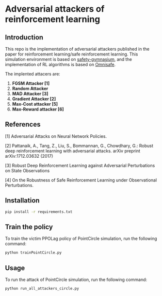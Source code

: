 # Adversarial attackers of reinforcement learning 


## Introduction
This repo is the implementation of adversarial attackers published in the paper for reinforcement learning/safe reinforcement learning.
This simulation environment is based on [safety-gymnasium](safety-gymnasium.readthedocs.io/en/latest/), and the implementation of RL algorithms is based on [Omnisafe](https://www.omnisafe.ai/en/latest/).

The implented attacers are:

1. **FGSM Attacker [1]**
2. **Random Attacker**
3. **MAD Attacker [3]**
4. **Gradient Attacker [2]**
5. **Max-Cost attacker [5]**
6. **Max-Reward attacker [6]**



## References
[1] Adversarial Attacks on Neural Network Policies.

[2] Pattanaik, A., Tang, Z., Liu, S., Bommannan, G., Chowdhary, G.: Robust deep reinforcement learning with adversarial attacks. arXiv preprint arXiv:1712.03632 (2017)

[3] Robust Deep Reinforcement Learning against  Adversarial Perturbations on State Observations

[4] On the Robustness of Safe Reinforcement Learning under Observational Perturbations.


## Installation
```bash
pip install -r requirements.txt
```

## Train the policy
To train the victim PPOLag policy of PointCircle simulation, run the following command:
```bash
python trainPointCircle.py
```

## Usage
To run the attack of PointCircle simulation, run the following command:
```bash
python run_all_attackers_circle.py
```
